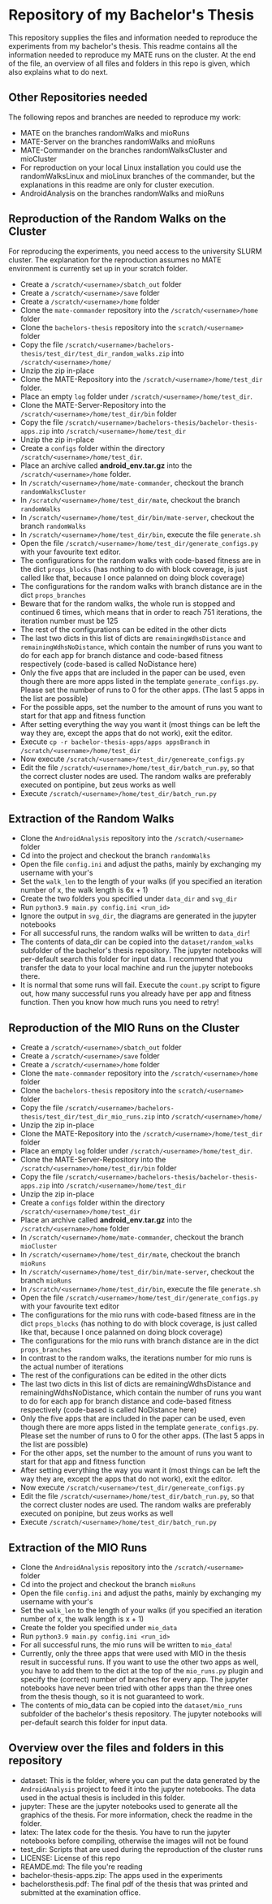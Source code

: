 # Repository of my Bachelor's Thesis
This repository supplies the files and information needed to reproduce the experiments from my bachelor's thesis.
This readme contains all the information needed to reproduce my MATE runs on the cluster.
At the end of the file, an overview of all files and folders in this repo is given, which also explains what to do next.

## Other Repositories needed
The following repos and branches are needed to reproduce my work:
* MATE on the branches randomWalks and mioRuns
* MATE-Server on the branches randomWalks and mioRuns
* MATE-Commander on the branches randomWalksCluster and mioCluster
* For reproduction on your local Linux installation you could use the randomWalksLinux and mioLinux branches of the commander, but the explanations in this readme are only for cluster execution.
* AndroidAnalysis on the branches randomWalks and mioRuns

## Reproduction of the Random Walks on the Cluster
For reproducing the experiments, you need access to the university SLURM cluster.
The explanation for the reproduction assumes no MATE environment is currently set up in your scratch folder.

* Create a `/scratch/<username>/sbatch_out` folder
* Create a `/scratch/<username>/save` folder
* Create a `/scratch/<username>/home` folder
* Clone the `mate-commander` repository into the `/scratch/<username>/home` folder
* Clone the `bachelors-thesis` repository into the `scratch/<username>` folder
* Copy the file `/scratch/<username>/bachelors-thesis/test_dir/test_dir_random_walks.zip` into `/scratch/<username>/home/`
* Unzip the zip in-place
* Clone the MATE-Repository into the `/scratch/<username>/home/test_dir` folder.   
* Place an empty `log` folder under `/scratch/<username>/home/test_dir`.
* Clone the MATE-Server-Repository into the `/scratch/<username>/home/test_dir/bin` folder
* Copy the file `/scratch/<username>/bachelors-thesis/bachelor-thesis-apps.zip` into `/scratch/<username>/home/test_dir`
* Unzip the zip in-place
* Create a `configs` folder within the directory `/scratch/<username>/home/test_dir`.
* Place an archive called  **android_env.tar.gz** into the `/scratch/<username>/home` folder.
* In `/scratch/<username>/home/mate-commander`, checkout the branch `randomWalksCluster`
* In `/scratch/<username>/home/test_dir/mate`, checkout the branch `randomWalks`
* In `/scratch/<username>/home/test_dir/bin/mate-server`, checkout the branch `randomWalks`
* In `/scratch/<username>/home/test_dir/bin`, execute the file `generate.sh`
* Open the file `/scratch/<username>/home/test_dir/generate_configs.py` with your favourite text editor.
* The configurations for the random walks with code-based fitness are in the dict `props_blocks` (has nothing to do with block coverage, is just called like that, because I once palanned on doing block coverage)
* The configurations for the random walks with branch distance are in the dict `props_branches`
* Beware that for the random walks, the whole run is stopped and continued 6 times, which means that in order to reach 751 iterations, the iteration number must be 125
* The rest of the configurations can be edited in the other dicts
* The last two dicts in this list of dicts are `remainingWdhsDistance` and `remainingWdhsNoDistance`, which contain the number of runs you want to do for each app for branch distance and code-based fitness respectively (code-based is called NoDistance here)
* Only the five apps that are included in the paper can be used, even though there are more apps listed in the template `generate_configs.py`. Please set the number of runs to 0 for the other apps. (The last 5 apps in the list are possible)
* For the possible apps, set the number to the amount of runs you want to start for that app and fitness function
* After setting everything the way you want it (most things can be left the way they are, except the apps that do not work), exit the editor.
* Execute `cp -r bachelor-thesis-apps/apps appsBranch` in `/scratch/<username>/home/test_dir`
* Now execute `/scratch/<username>/test_dir/genereate_configs.py`
* Edit the file `/scratch/<username>/home/test_dir/batch_run.py`, so that the correct cluster nodes are used. The random walks are preferably executed on pontipine, but zeus works as well
* Execute `/scratch/<username>/home/test_dir/batch_run.py`

## Extraction of the Random Walks
* Clone the `AndroidAnalysis` repository into the `/scratch/<username>` folder
* Cd into the project and checkout the branch `randomWalks`
* Open the file `config.ini` and adjust the paths, mainly by exchanging my username with your's
* Set the `walk_len` to the length of your walks (if you specified an iteration number of x, the walk length is 6x + 1)
* Create the two folders you specified under `data_dir` and `svg_dir`
* Run `python3.9 main.py config.ini <run_id>`
* Ignore the output in `svg_dir`, the diagrams are generated in the jupyter notebooks
* For all successful runs, the random walks will be written to `data_dir`!
* The contents of data_dir can be copied into the `dataset/random_walks` subfolder of the bachelor's thesis repository. The jupyter notebooks will per-default search this folder for input data. I recommend that you transfer the data to your local machine and run the jupyter notebooks there.
* It is normal that some runs will fail. Execute the `count.py` script to figure out, how many successful runs you already have per app and fitness function. Then you know how much runs you need to retry!

## Reproduction of the MIO Runs on the Cluster
* Create a `/scratch/<username>/sbatch_out` folder
* Create a `/scratch/<username>/save` folder
* Create a `/scratch/<username>/home` folder
* Clone the `mate-commander` repository into the `/scratch/<username>/home` folder
* Clone the `bachelors-thesis` repository into the `scratch/<username>` folder
* Copy the file `/scratch/<username>/bachelors-thesis/test_dir/test_dir_mio_runs.zip` into `/scratch/<username>/home/`
* Unzip the zip in-place
* Clone the MATE-Repository into the `/scratch/<username>/home/test_dir` folder   
* Place an empty `log` folder under `/scratch/<username>/home/test_dir`.
* Clone the MATE-Server-Repository into the `/scratch/<username>/home/test_dir/bin` folder
* Copy the file `/scratch/<username>/bachelors-thesis/bachelor-thesis-apps.zip` into `/scratch/<username>/home/test_dir`
* Unzip the zip in-place
* Create a `configs` folder within the directory `/scratch/<username>/home/test_dir`
* Place an archive called  **android_env.tar.gz** into the `/scratch/<username>/home` folder
* In `/scratch/<username>/home/mate-commander`, checkout the branch `mioCluster`
* In `/scratch/<username>/home/test_dir/mate`, checkout the branch `mioRuns`
* In `/scratch/<username>/home/test_dir/bin/mate-server`, checkout the branch `mioRuns`
* In `/scratch/<username>/home/test_dir/bin`, execute the file `generate.sh`
* Open the file `/scratch/<username>/home/test_dir/generate_configs.py` with your favourite text editor
* The configurations for the mio runs with code-based fitness are in the dict `props_blocks` (has nothing to do with block coverage, is just called like that, because I once palanned on doing block coverage)
* The configurations for the mio runs with branch distance are in the dict `props_branches`
* In contrast to the random walks, the iterations number for mio runs is the actual number of iterations
* The rest of the configurations can be edited in the other dicts
* The last two dicts in this list of dicts are remainingWdhsDistance and remainingWdhsNoDistance, which contain the number of runs you want to do for each app for branch distance and code-based fitness respectively (code-based is called NoDistance here)
* Only the five apps that are included in the paper can be used, even though there are more apps listed in the template `generate_configs.py`. Please set the number of runs to 0 for the other apps. (The last 5 apps in the list are possible)
* For the other apps, set the number to the amount of runs you want to start for that app and fitness function
* After setting everything the way you want it (most things can be left the way they are, except the apps that do not work), exit the editor.
* Now execute `/scratch/<username>/test_dir/genereate_configs.py`
* Edit the file `/scratch/<username>/home/test_dir/batch_run.py`, so that the correct cluster nodes are used. The random walks are preferably executed on ponipine, but zeus works as well
* Execute `/scratch/<username>/home/test_dir/batch_run.py`

## Extraction of the MIO Runs
* Clone the `AndroidAnalysis` repository into the `/scratch/<username>` folder
* Cd into the project and checkout the branch `mioRuns`
* Open the file `config.ini` and adjust the paths, mainly by exchanging my username with your's
* Set the `walk_len` to the length of your walks (if you specified an iteration number of x, the walk length is x + 1)
* Create the folder you specified under `mio_data`
* Run `python3.9 main.py config.ini <run_id>`
* For all successful runs, the mio runs will be written to `mio_data`!
* Currently, only the three apps that were used with MIO in the thesis result in successful runs. If you want to use the other two apps as well, you have to add them to the dict at the top of the `mio_runs.py` plugin and specify the (correct) number of branches for every app. The jupyter notebooks have never been tried with other apps than the three ones from the thesis though, so it is not guaranteed to work.
* The contents of mio_data can be copied into the `dataset/mio_runs` subfolder of the bachelor's thesis repository. The jupyter notebooks will per-default search this folder for input data.

## Overview over the files and folders in this repository
* dataset: This is the folder, where you can put the data generated by the `AndroidAnalysis` project to feed it into the jupyter notebooks. The data used in the actual thesis is included in this folder.
* jupyter: These are the jupyter notebooks used to generate all the graphics of the thesis. For more information, check the readme in the folder.
* latex: The latex code for the thesis. You have to run the jupyter notebooks before compiling, otherwise the images will not be found
* test_dir: Scripts that are used during the reproduction of the cluster runs
* LICENSE: License of this repo
* REAMDE.md: The file you're reading
* bachelor-thesis-apps.zip: The apps used in the experiments
* bachelorsthesis.pdf: The final pdf of the thesis that was printed and submitted at the examination office.
